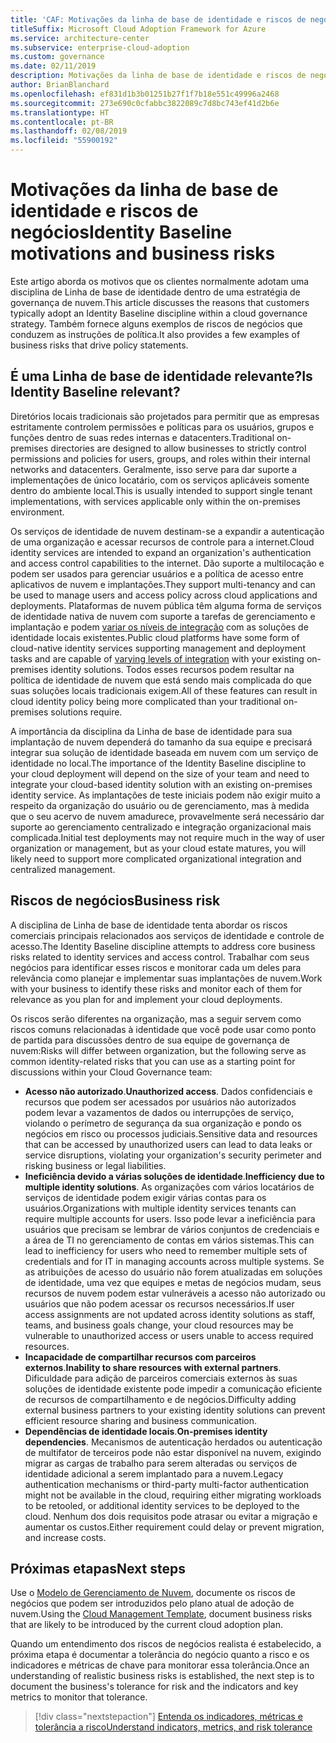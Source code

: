 ```yaml
---
title: 'CAF: Motivações da linha de base de identidade e riscos de negócios'
titleSuffix: Microsoft Cloud Adoption Framework for Azure
ms.service: architecture-center
ms.subservice: enterprise-cloud-adoption
ms.custom: governance
ms.date: 02/11/2019
description: Motivações da linha de base de identidade e riscos de negócios
author: BrianBlanchard
ms.openlocfilehash: ef831d1b3b01251b27f1f7b18e551c49996a2468
ms.sourcegitcommit: 273e690c0cfabbc3822089c7d8bc743ef41d2b6e
ms.translationtype: HT
ms.contentlocale: pt-BR
ms.lasthandoff: 02/08/2019
ms.locfileid: "55900192"
---
```

# <a name="identity-baseline-motivations-and-business-risks"></a><span data-ttu-id="655ac-103">Motivações da linha de base de identidade e riscos de negócios</span><span class="sxs-lookup"><span data-stu-id="655ac-103">Identity Baseline motivations and business risks</span></span>

<span data-ttu-id="655ac-104">Este artigo aborda os motivos que os clientes normalmente adotam uma disciplina de Linha de base de identidade dentro de uma estratégia de governança de nuvem.</span><span class="sxs-lookup"><span data-stu-id="655ac-104">This article discusses the reasons that customers typically adopt an Identity Baseline discipline within a cloud governance strategy.</span></span> <span data-ttu-id="655ac-105">Também fornece alguns exemplos de riscos de negócios que conduzem as instruções de política.</span><span class="sxs-lookup"><span data-stu-id="655ac-105">It also provides a few examples of business risks that drive policy statements.</span></span>

<!-- markdownlint-disable MD026 -->

## <a name="is-identity-baseline-relevant"></a><span data-ttu-id="655ac-106">É uma Linha de base de identidade relevante?</span><span class="sxs-lookup"><span data-stu-id="655ac-106">Is Identity Baseline relevant?</span></span>

<span data-ttu-id="655ac-107">Diretórios locais tradicionais são projetados para permitir que as empresas estritamente controlem permissões e políticas para os usuários, grupos e funções dentro de suas redes internas e datacenters.</span><span class="sxs-lookup"><span data-stu-id="655ac-107">Traditional on-premises directories are designed to allow businesses to strictly control permissions and policies for users, groups, and roles within their internal networks and datacenters.</span></span> <span data-ttu-id="655ac-108">Geralmente, isso serve para dar suporte a implementações de único locatário, com os serviços aplicáveis somente dentro do ambiente local.</span><span class="sxs-lookup"><span data-stu-id="655ac-108">This is usually intended to support single tenant implementations, with services applicable only within the on-premises environment.</span></span>

<span data-ttu-id="655ac-109">Os serviços de identidade de nuvem destinam-se a expandir a autenticação de uma organização e acessar recursos de controle para a internet.</span><span class="sxs-lookup"><span data-stu-id="655ac-109">Cloud identity services are intended to expand an organization's authentication and access control capabilities to the internet.</span></span> <span data-ttu-id="655ac-110">Dão suporte a multilocação e podem ser usados para gerenciar usuários e a política de acesso entre aplicativos de nuvem e implantações.</span><span class="sxs-lookup"><span data-stu-id="655ac-110">They support multi-tenancy and can be used to manage users and access policy across cloud applications and deployments.</span></span> <span data-ttu-id="655ac-111">Plataformas de nuvem pública têm alguma forma de serviços de identidade nativa de nuvem com suporte a tarefas de gerenciamento e implantação e podem [variar os níveis de integração](../../decision-guides/identity/overview.md) com as soluções de identidade locais existentes.</span><span class="sxs-lookup"><span data-stu-id="655ac-111">Public cloud platforms have some form of cloud-native identity services supporting management and deployment tasks and are capable of [varying levels of integration](../../decision-guides/identity/overview.md) with your existing on-premises identity solutions.</span></span> <span data-ttu-id="655ac-112">Todos esses recursos podem resultar na política de identidade de nuvem que está sendo mais complicada do que suas soluções locais tradicionais exigem.</span><span class="sxs-lookup"><span data-stu-id="655ac-112">All of these features can result in cloud identity policy being more complicated than your traditional on-premises solutions require.</span></span>

<span data-ttu-id="655ac-113">A importância da disciplina da Linha de base de identidade para sua implantação de nuvem dependerá do tamanho da sua equipe e precisará integrar sua solução de identidade baseada em nuvem com um serviço de identidade no local.</span><span class="sxs-lookup"><span data-stu-id="655ac-113">The importance of the Identity Baseline discipline to your cloud deployment will depend on the size of your team and need to integrate your cloud-based identity solution with an existing on-premises identity service.</span></span> <span data-ttu-id="655ac-114">As implantações de teste iniciais podem não exigir muito a respeito da organização do usuário ou de gerenciamento, mas à medida que o seu acervo de nuvem amadurece, provavelmente será necessário dar suporte ao gerenciamento centralizado e integração organizacional mais complicada.</span><span class="sxs-lookup"><span data-stu-id="655ac-114">Initial test deployments may not require much in the way of user organization or management, but as your cloud estate matures, you will likely need to support more complicated organizational integration and centralized management.</span></span>

## <a name="business-risk"></a><span data-ttu-id="655ac-115">Riscos de negócios</span><span class="sxs-lookup"><span data-stu-id="655ac-115">Business risk</span></span>

<span data-ttu-id="655ac-116">A disciplina de Linha de base de identidade tenta abordar os riscos comerciais principais relacionados aos serviços de identidade e controle de acesso.</span><span class="sxs-lookup"><span data-stu-id="655ac-116">The Identity Baseline discipline attempts to address core business risks related to identity services and access control.</span></span> <span data-ttu-id="655ac-117">Trabalhar com seus negócios para identificar esses riscos e monitorar cada um deles para relevância como planejar e implementar suas implantações de nuvem.</span><span class="sxs-lookup"><span data-stu-id="655ac-117">Work with your business to identify these risks and monitor each of them for relevance as you plan for and implement your cloud deployments.</span></span>

<span data-ttu-id="655ac-118">Os riscos serão diferentes na organização, mas a seguir servem como riscos comuns relacionadas à identidade que você pode usar como ponto de partida para discussões dentro de sua equipe de governança de nuvem:</span><span class="sxs-lookup"><span data-stu-id="655ac-118">Risks will differ between organization, but the following serve as common identity-related risks that you can use as a starting point for discussions within your Cloud Governance team:</span></span>

- <span data-ttu-id="655ac-119">**Acesso não autorizado**.</span><span class="sxs-lookup"><span data-stu-id="655ac-119">**Unauthorized access**.</span></span> <span data-ttu-id="655ac-120">Dados confidenciais e recursos que podem ser acessados por usuários não autorizados podem levar a vazamentos de dados ou interrupções de serviço, violando o perímetro de segurança da sua organização e pondo os negócios em risco ou processos judiciais.</span><span class="sxs-lookup"><span data-stu-id="655ac-120">Sensitive data and resources that can be accessed by unauthorized users can lead to data leaks or service disruptions, violating your organization's security perimeter and risking business or legal liabilities.</span></span>
- <span data-ttu-id="655ac-121">**Ineficiência devido a várias soluções de identidade**.</span><span class="sxs-lookup"><span data-stu-id="655ac-121">**Inefficiency due to multiple identity solutions**.</span></span> <span data-ttu-id="655ac-122">As organizações com vários locatários de serviços de identidade podem exigir várias contas para os usuários.</span><span class="sxs-lookup"><span data-stu-id="655ac-122">Organizations with multiple identity services tenants can require multiple accounts for users.</span></span> <span data-ttu-id="655ac-123">Isso pode levar a ineficiência para usuários que precisam se lembrar de vários conjuntos de credenciais e a área de TI no gerenciamento de contas em vários sistemas.</span><span class="sxs-lookup"><span data-stu-id="655ac-123">This can lead to inefficiency for users who need to remember multiple sets of credentials and for IT in managing accounts across multiple systems.</span></span> <span data-ttu-id="655ac-124">Se as atribuições de acesso do usuário não forem atualizadas em soluções de identidade, uma vez que equipes e metas de negócios mudam, seus recursos de nuvem podem estar vulneráveis a acesso não autorizado ou usuários que não podem acessar os recursos necessários.</span><span class="sxs-lookup"><span data-stu-id="655ac-124">If user access assignments are not updated across identity solutions as staff, teams, and business goals change, your cloud resources may be vulnerable to unauthorized access or users unable to access required resources.</span></span>
- <span data-ttu-id="655ac-125">**Incapacidade de compartilhar recursos com parceiros externos**.</span><span class="sxs-lookup"><span data-stu-id="655ac-125">**Inability to share resources with external partners**.</span></span> <span data-ttu-id="655ac-126">Dificuldade para adição de parceiros comerciais externos às suas soluções de identidade existente pode impedir a comunicação eficiente de recursos de compartilhamento e de negócios.</span><span class="sxs-lookup"><span data-stu-id="655ac-126">Difficulty adding external business partners to your existing identity solutions can prevent efficient resource sharing and business communication.</span></span>
- <span data-ttu-id="655ac-127">**Dependências de identidade locais**.</span><span class="sxs-lookup"><span data-stu-id="655ac-127">**On-premises identity dependencies**.</span></span> <span data-ttu-id="655ac-128">Mecanismos de autenticação herdados ou autenticação de multifator de terceiros pode não estar disponível na nuvem, exigindo migrar as cargas de trabalho para serem alteradas ou serviços de identidade adicional a serem implantado para a nuvem.</span><span class="sxs-lookup"><span data-stu-id="655ac-128">Legacy authentication mechanisms or third-party multi-factor authentication might not be available in the cloud, requiring either migrating workloads to be retooled, or additional identity services to be deployed to the cloud.</span></span> <span data-ttu-id="655ac-129">Nenhum dos dois requisitos pode atrasar ou evitar a migração e aumentar os custos.</span><span class="sxs-lookup"><span data-stu-id="655ac-129">Either requirement could delay or prevent migration, and increase costs.</span></span>

## <a name="next-steps"></a><span data-ttu-id="655ac-130">Próximas etapas</span><span class="sxs-lookup"><span data-stu-id="655ac-130">Next steps</span></span>

<span data-ttu-id="655ac-131">Use o [Modelo de Gerenciamento de Nuvem](./template.md), documente os riscos de negócios que podem ser introduzidos pelo plano atual de adoção de nuvem.</span><span class="sxs-lookup"><span data-stu-id="655ac-131">Using the [Cloud Management Template](./template.md), document business risks that are likely to be introduced by the current cloud adoption plan.</span></span>

<span data-ttu-id="655ac-132">Quando um entendimento dos riscos de negócios realista é estabelecido, a próxima etapa é documentar a tolerância do negócio quanto a risco e os indicadores e métricas de chave para monitorar essa tolerância.</span><span class="sxs-lookup"><span data-stu-id="655ac-132">Once an understanding of realistic business risks is established, the next step is to document the business's tolerance for risk and the indicators and key metrics to monitor that tolerance.</span></span>

> [!div class="nextstepaction"]
> [<span data-ttu-id="655ac-133">Entenda os indicadores, métricas e tolerância a risco</span><span class="sxs-lookup"><span data-stu-id="655ac-133">Understand indicators, metrics, and risk tolerance</span></span>](./metrics-tolerance.md)